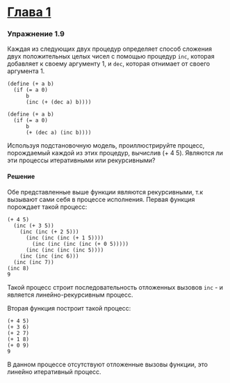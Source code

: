 # [Глава 1](../index.md#Глава-1-Построение-абстракций-с-помощью-процедур)

### Упражнение 1.9
Каждая из следующих двух процедур определяет способ сложения двух положительных целых чисел с помощью процедур `inc`, которая добавляет к своему аргументу 1, и `dec`, которая отнимает от своего аргумента 1.
```racket
(define (+ a b)
  (if (= a 0)
      b
      (inc (+ (dec a) b))))
```


```racket
(define (+ a b)
  (if (= a 0)
      b
      (+ (dec a) (inc b))))
```
Используя подстановочную модель, проиллюстрируйте процесс, порождаемый каждой из этих процедур, вычислив (+ 4 5). Являются ли эти процессы итеративными или рекурсивными?

#### Решение
Обе представленные выше функции являются рекурсивными, т.к вызывают сами себя в процессе исполнения. Первая функция порождает такой процесс:

```racket
(+ 4 5)
  (inc (+ 3 5))
    (inc (inc (+ 2 5)))
      (inc (inc (inc (+ 1 5))))
        (inc (inc (inc (inc (+ 0 5)))))
      (inc (inc (inc (inc 5))))
    (inc (inc (inc 6)))
  (inc (inc 7))
(inc 8)
9
```
Такой процесс строит последовательность отложенных вызовов `inc` - и является линейно-рекурсивным процесс.

Вторая функция построит такой процесс:

```racket
(+ 4 5)
(+ 3 6)
(+ 2 7)
(+ 1 8)
(+ 0 9)
9
```
В данном процессе отсутствуют отложенные вызовы функции, это линейно итеративный процесс.
